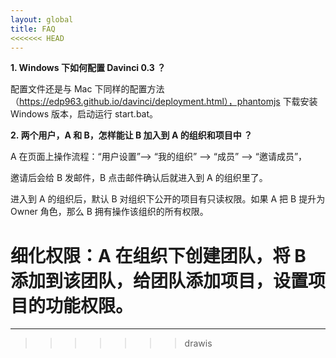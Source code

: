 ```yaml
---
layout: global
title: FAQ
<<<<<<< HEAD
---
```


**1. Windows 下如何配置 Davinci 0.3 ？**

配置文件还是与 Mac 下同样的配置方法（https://edp963.github.io/davinci/deployment.html），phantomjs 下载安装 Windows 版本，启动运行 start.bat。

**2. 两个用户，A 和 B，怎样能让 B 加入到 A 的组织和项目中 ？**

A 在页面上操作流程：“用户设置”—> “我的组织” —> “成员” —> “邀请成员”，

邀请后会给 B 发邮件，B 点击邮件确认后就进入到 A 的组织里了。 

进入到 A 的组织后，默认 B 对组织下公开的项目有只读权限。如果 A 把 B 提升为 Owner 角色，那么 B 拥有操作该组织的所有权限。

细化权限：A 在组织下创建团队，将 B 添加到该团队，给团队添加项目，设置项目的功能权限。
=======
---
>>>>>>> drawis
